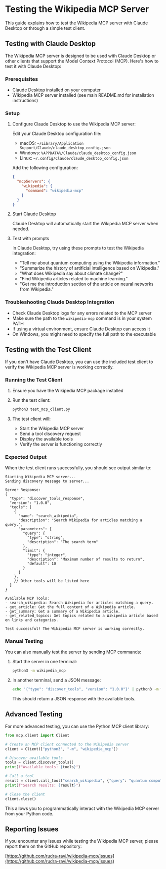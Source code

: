 # Testing the Wikipedia MCP Server

This guide explains how to test the Wikipedia MCP server with Claude Desktop or through a simple test client.

## Testing with Claude Desktop

The Wikipedia MCP server is designed to be used with Claude Desktop or other clients that support the Model Context Protocol (MCP). Here's how to test it with Claude Desktop:

### Prerequisites

- Claude Desktop installed on your computer
- Wikipedia MCP server installed (see main README.md for installation instructions)

### Setup

1. Configure Claude Desktop to use the Wikipedia MCP server:

   Edit your Claude Desktop configuration file:
   - macOS: `~/Library/Application Support/Claude/claude_desktop_config.json`
   - Windows: `%APPDATA%/Claude/claude_desktop_config.json`
   - Linux: `~/.config/Claude/claude_desktop_config.json`

   Add the following configuration:

   ```json
   {
     "mcpServers": {
       "wikipedia": {
         "command": "wikipedia-mcp"
       }
     }
   }
   ```

2. Start Claude Desktop
   
   Claude Desktop will automatically start the Wikipedia MCP server when needed.

3. Test with prompts

   In Claude Desktop, try using these prompts to test the Wikipedia integration:
   
   - "Tell me about quantum computing using the Wikipedia information."
   - "Summarize the history of artificial intelligence based on Wikipedia."
   - "What does Wikipedia say about climate change?"
   - "Find Wikipedia articles related to machine learning."
   - "Get me the introduction section of the article on neural networks from Wikipedia."

### Troubleshooting Claude Desktop Integration

- Check Claude Desktop logs for any errors related to the MCP server
- Make sure the path to the `wikipedia-mcp` command is in your system PATH
- If using a virtual environment, ensure Claude Desktop can access it
- On Windows, you might need to specify the full path to the executable

## Testing with the Test Client

If you don't have Claude Desktop, you can use the included test client to verify the Wikipedia MCP server is working correctly.

### Running the Test Client

1. Ensure you have the Wikipedia MCP package installed
2. Run the test client:

   ```bash
   python3 test_mcp_client.py
   ```

3. The test client will:
   - Start the Wikipedia MCP server
   - Send a tool discovery request
   - Display the available tools
   - Verify the server is functioning correctly

### Expected Output

When the test client runs successfully, you should see output similar to:

```
Starting Wikipedia MCP server...
Sending discovery message to server...

Server Response:
{
  "type": "discover_tools_response",
  "version": "1.0.0",
  "tools": [
    {
      "name": "search_wikipedia",
      "description": "Search Wikipedia for articles matching a query.",
      "parameters": {
        "query": {
          "type": "string",
          "description": "The search term"
        },
        "limit": {
          "type": "integer",
          "description": "Maximum number of results to return",
          "default": 10
        }
      }
    },
    // Other tools will be listed here
  ]
}

Available MCP Tools:
- search_wikipedia: Search Wikipedia for articles matching a query.
- get_article: Get the full content of a Wikipedia article.
- get_summary: Get a summary of a Wikipedia article.
- get_related_topics: Get topics related to a Wikipedia article based on links and categories.

Test successful! The Wikipedia MCP server is working correctly.
```

### Manual Testing

You can also manually test the server by sending MCP commands:

1. Start the server in one terminal:

   ```bash
   python3 -m wikipedia_mcp
   ```

2. In another terminal, send a JSON message:

   ```bash
   echo '{"type": "discover_tools", "version": "1.0.0"}' | python3 -m wikipedia_mcp
   ```

   This should return a JSON response with the available tools.

## Advanced Testing

For more advanced testing, you can use the Python MCP client library:

```python
from mcp.client import Client

# Create an MCP client connected to the Wikipedia server
client = Client(["python3", "-m", "wikipedia_mcp"])

# Discover available tools
tools = client.discover_tools()
print(f"Available tools: {tools}")

# Call a tool
result = client.call_tool("search_wikipedia", {"query": "quantum computing", "limit": 5})
print(f"Search results: {result}")

# Close the client
client.close()
```

This allows you to programmatically interact with the Wikipedia MCP server from your Python code.

## Reporting Issues

If you encounter any issues while testing the Wikipedia MCP server, please report them on the GitHub repository:

[https://github.com/rudra-ravi/wikipedia-mcp/issues](https://github.com/rudra-ravi/wikipedia-mcp/issues) 